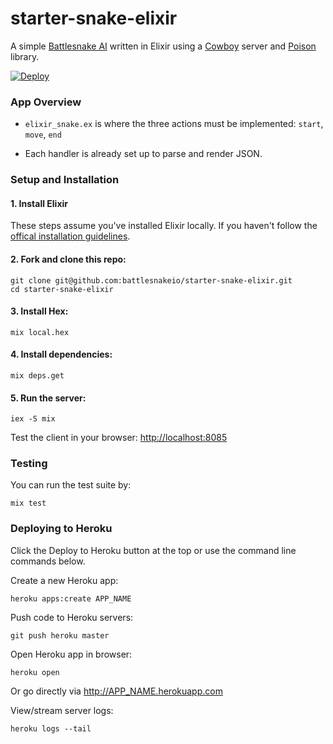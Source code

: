 # starter-snake-elixir

A simple [Battlesnake AI](http://battlesnake.io) written in Elixir using a [Cowboy](https://hex.pm/packages/cowboy) server and [Poison](https://hex.pm/packages/poison) library.

[![Deploy](https://www.herokucdn.com/deploy/button.png)](https://heroku.com/deploy)

### App Overview

- `elixir_snake.ex` is where the three actions must be implemented: `start`, `move`, `end`

- Each handler is already set up to parse and render JSON.

### Setup and Installation


#### 1. Install Elixir

These steps assume you've installed Elixir locally. If you haven't follow the [offical installation guidelines](https://elixir-lang.org/install.html).


#### 2. Fork and clone this repo:

```
git clone git@github.com:battlesnakeio/starter-snake-elixir.git
cd starter-snake-elixir
```

#### 3. Install Hex:

```
mix local.hex
```

#### 4. Install dependencies:

```
mix deps.get
```

#### 5. Run the server:

```
iex -S mix
```

Test the client in your browser: [http://localhost:8085](http://localhost:8085)

### Testing

You can run the test suite by:

```
mix test
```

### Deploying to Heroku

Click the Deploy to Heroku button at the top or use the command line commands below.

Create a new Heroku app:

```
heroku apps:create APP_NAME
```

Push code to Heroku servers:

```
git push heroku master
```

Open Heroku app in browser:

```
heroku open
```

Or go directly via http://APP_NAME.herokuapp.com

View/stream server logs:

```
heroku logs --tail
```
